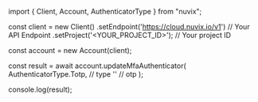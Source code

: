 import { Client, Account, AuthenticatorType } from "nuvix";

const client = new Client()
.setEndpoint('https://cloud.nuvix.io/v1') // Your API Endpoint
.setProject('<YOUR_PROJECT_ID>'); // Your project ID

const account = new Account(client);

const result = await account.updateMfaAuthenticator(
AuthenticatorType.Totp, // type
'<OTP>' // otp
);

console.log(result);
